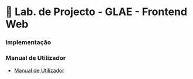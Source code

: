 # :microscope: Lab. de Projecto - GLAE - Frontend Web

### Implementação


### Manual de Utilizador
* [Manual de Utilizador](manual/README.md)

